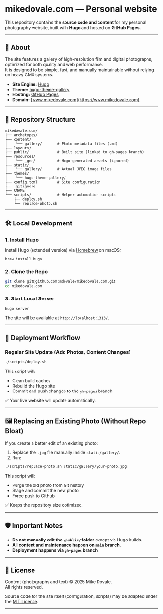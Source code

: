 # mikedovale.com — Personal website

This repository contains the **source code and content** for my personal photography website, built with **Hugo** and hosted on **GitHub Pages**.

---

## 📸 About

The site features a gallery of high-resolution film and digital photographs, optimized for both quality and web performance.  
It is designed to be simple, fast, and manually maintainable without relying on heavy CMS systems.

- **Site Engine:** [Hugo](https://gohugo.io/)
- **Theme:** [hugo-theme-gallery](https://github.com/nicokaiser/hugo-theme-gallery)
- **Hosting:** [GitHub Pages](https://pages.github.com/)
- **Domain:** [www.mikedovale.com](https://www.mikedovale.com)

---

## 📂 Repository Structure

```
mikedovale.com/
├── archetypes/
├── content/
│    └── gallery/       # Photo metadata files (.md)
├── layouts/
├── public/             # Built site (linked to gh-pages branch)
├── resources/
│    └── _gen/          # Hugo-generated assets (ignored)
├── static/
│    └── gallery/       # Actual JPEG image files
├── themes/
│    └── hugo-theme-gallery/
├── config.toml         # Site configuration
├── .gitignore
├── CNAME
└── scripts/            # Helper automation scripts
    ├── deploy.sh
    └── replace-photo.sh
```

---

## 🛠️ Local Development

### 1. Install Hugo

Install Hugo (extended version) via [Homebrew](https://brew.sh/) on macOS:

```bash
brew install hugo
```

### 2. Clone the Repo

```bash
git clone git@github.com:mdovale/mikedovale.com.git
cd mikedovale.com
```

### 3. Start Local Server

```bash
hugo server
```

The site will be available at `http://localhost:1313/`.

---

## 🚀 Deployment Workflow

### Regular Site Update (Add Photos, Content Changes)

```bash
./scripts/deploy.sh
```

This script will:
- Clean build caches
- Rebuild the Hugo site
- Commit and push changes to the `gh-pages` branch

✅ Your live website will update automatically.

---

## 🖼️ Replacing an Existing Photo (Without Repo Bloat)

If you create a better edit of an existing photo:

1. Replace the `.jpg` file manually inside `static/gallery/`.
2. Run:

```bash
./scripts/replace-photo.sh static/gallery/your-photo.jpg
```

This script will:
- Purge the old photo from Git history
- Stage and commit the new photo
- Force push to GitHub

✅ Keeps the repository size optimized.

---

## 🛡️ Important Notes

- **Do not manually edit the `/public/` folder** except via Hugo builds.
- **All content and maintenance happen on `main` branch**.
- **Deployment happens via `gh-pages` branch**.

---

## 📄 License

Content (photographs and text) © 2025 Mike Dovale.  
All rights reserved.

Source code for the site itself (configuration, scripts) may be adapted under the [MIT License](https://opensource.org/licenses/MIT).

---
